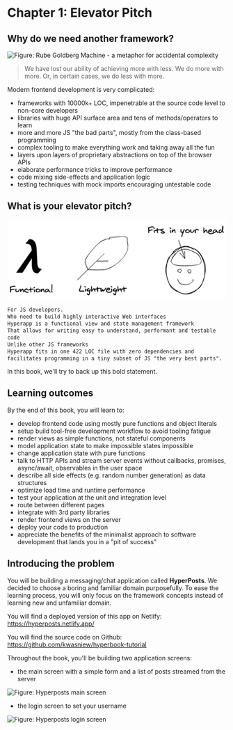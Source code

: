 # Chapter 1: Elevator Pitch

## Why do we need another framework?

![Figure: Rube Goldberg Machine - a metaphor for accidental complexity](images/rube-goldberg-machine.jpg)

> We have lost our ability of achieving more with less. We do more with more. Or, in certain cases, we do less with more.

Modern frontend development is very complicated:
* frameworks with 10000k+ LOC, impenetrable at the source code level to non-core developers
* libraries with huge API surface area and tens of methods/operators to learn
* more and more JS "the bad parts", mostly from the class-based programming
* complex tooling to make everything work and taking away all the fun
* layers upon layers of proprietary abstractions on top of the browser APIs
* elaborate performance tricks to improve performance
* code mixing side-effects and application logic 
* testing techniques with mock imports encouraging untestable code

## What is your elevator pitch?

![Figure: Hyperapp Elevator Pitch](images/elevator-pitch.png)

```
For JS developers. 
Who need to build highly interactive Web interfaces  
Hyperapp is a functional view and state management framework
That allows for writing easy to understand, performant and testable code
Unlike other JS frameworks
Hyperapp fits in one 422 LOC file with zero dependencies and facilitates programming in a tiny subset of JS "the very best parts".
```
In this book, we'll try to back up this bold statement. 

## Learning outcomes

By the end of this book, you will learn to:
* develop frontend code using mostly pure functions and object literals 
* setup build tool-free development workflow to avoid tooling fatigue
* render views as simple functions, not stateful components
* model application state to make impossible states impossible
* change application state with pure functions
* talk to HTTP APIs and stream server events without callbacks, promises, async/await, observables in the user space
* describe all side effects (e.g. random number generation) as data structures
* optimize load time and runtime performance 
* test your application at the unit and integration level
* route between different pages
* integrate with 3rd party libraries
* render frontend views on the server
* deploy your code to production
* appreciate the benefits of the minimalist approach to software development that lands you in a "pit of success"

## Introducing the problem

You will be building a messaging/chat application called **HyperPosts**. We decided to choose a boring and familiar domain purposefully. 
To ease the learning process, you will only focus on the framework concepts instead of learning new and unfamiliar domain.

You will find a deployed version of this app on Netlify: https://hyperposts.netlify.app/

You will find the source code on Github: https://github.com/kwasniew/hyperbook-tutorial

Throughout the book, you'll be building two application screens:

* the main screen with a simple form and a list of posts streamed from the server

![Figure: Hyperposts main screen](images/main.png)

* the login screen to set your username

![Figure: Hyperposts login screen](images/login.png)